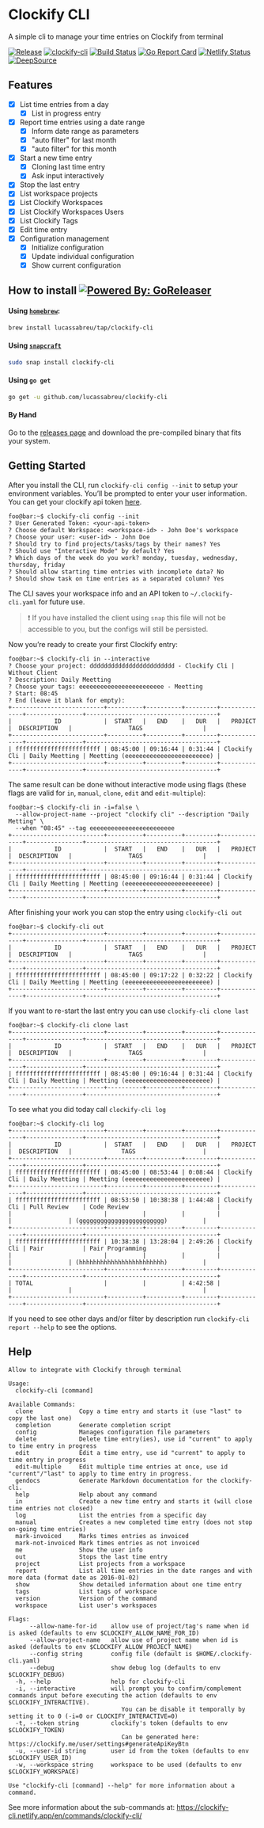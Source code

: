 Clockify CLI
============

A simple cli to manage your time entries on Clockify from terminal

[![Release](https://img.shields.io/github/release/lucassabreu/clockify-cli.svg?classes=badges)](https://github.com/lucassabreu/clockify-cli/releases/latest)
[![clockify-cli](https://snapcraft.io//clockify-cli/badge.svg?classes=badges)](https://snapcraft.io/clockify-cli)
[![Build Status](https://github.com/lucassabreu/clockify-cli/actions/workflows/release.yml/badge.svg?classes=badges)](.github/workflows/release.yml)
[![Go Report Card](https://goreportcard.com/badge/github.com/lucassabreu/clockify-cli?classes=badges)](https://goreportcard.com/report/github.com/lucassabreu/clockify-cli)
[![Netlify Status](https://api.netlify.com/api/v1/badges/8667b9f6-4ca2-4ee4-865e-20b5848e7059/deploy-status?classes=badges)](https://app.netlify.com/sites/clockify-cli/deploys)
[![DeepSource](https://deepsource.io/gh/lucassabreu/clockify-cli.svg/?classes=badges&label=active+issues&show_trend=true&token=hkvNbnaRCE4DhtW6vDYpFWSR)](https://deepsource.io/gh/lucassabreu/clockify-cli/?ref=repository-badge)

Features
--------

* [x] List time entries from a day
  * [x] List in progress entry
* [x] Report time entries using a date range
  * [x] Inform date range as parameters
  * [x] "auto filter" for last month
  * [x] "auto filter" for this month
* [x] Start a new time entry
  * [x] Cloning last time entry
  * [x] Ask input interactively
* [x] Stop the last entry
* [x] List workspace projects
* [x] List Clockify Workspaces
* [x] List Clockify Workspaces Users
* [x] List Clockify Tags
* [x] Edit time entry
* [x] Configuration management
  * [x] Initialize configuration
  * [x] Update individual configuration
  * [x] Show current configuration

How to install [![Powered By: GoReleaser](https://img.shields.io/badge/powered%20by-goreleaser-green.svg?classes=badges)](https://github.com/goreleaser)
--------------

#### Using [`homebrew`](https://brew.sh/):

```sh
brew install lucassabreu/tap/clockify-cli
```

#### Using [`snapcraft`](https://snapcraft.io/clockify-cli)

```sh
sudo snap install clockify-cli
```

#### Using `go get`

```sh
go get -u github.com/lucassabreu/clockify-cli
```

#### By Hand

Go to the [releases page](https://github.com/lucassabreu/clockify-cli/releases) and download the pre-compiled
binary that fits your system.

Getting Started
---------------

After you install the CLI, run `clockify-cli config --init` to setup your environment variables. You’ll be prompted to enter your user information. You can get your clockify api token [here](https://clockify.me/user/settings).

```console
foo@bar:~$ clockify-cli config --init
? User Generated Token: <your-api-token>
? Choose default Workspace: <workspace-id> - John Doe's workspace
? Choose your user: <user-id> - John Doe
? Should try to find projects/tasks/tags by their names? Yes
? Should use "Interactive Mode" by default? Yes
? Which days of the week do you work? monday, tuesday, wednesday, thursday, friday
? Should allow starting time entries with incomplete data? No
? Should show task on time entries as a separated column? Yes
```

The CLI saves your workspace info and an API token to `~/.clockify-cli.yaml` for future use.

> :exclamation: If you have installed the client using `snap` this file will not be accessible to you, but the configs will still be persisted.

Now you’re ready to create your first Clockify entry:

```console
foo@bar:~$ clockify-cli in --interactive
? Choose your project: dddddddddddddddddddddddd - Clockify Cli | Without Client
? Description: Daily Meetting
? Choose your tags: eeeeeeeeeeeeeeeeeeeeeeee - Meetting
? Start: 08:45
? End (leave it blank for empty):
+--------------------------+----------+----------+---------+--------------+----------------+-------------------------------------+
|            ID            |  START   |   END    |   DUR   |   PROJECT    |  DESCRIPTION   |                TAGS                 |
+--------------------------+----------+----------+---------+--------------+----------------+-------------------------------------+
| ffffffffffffffffffffffff | 08:45:00 | 09:16:44 | 0:31:44 | Clockify Cli | Daily Meetting | Meetting (eeeeeeeeeeeeeeeeeeeeeeee) |
+--------------------------+----------+----------+---------+--------------+----------------+-------------------------------------+
```

The same result can be done without interactive mode using flags (these flags are valid for `in`, `manual`, `clone`, `edit` and `edit-multiple`):

```console
foo@bar:~$ clockify-cli in -i=false \
  --allow-project-name --project "clockify cli" --description "Daily Metting" \
  --when "08:45" --tag eeeeeeeeeeeeeeeeeeeeeeee
+--------------------------+----------+----------+---------+--------------+----------------+-------------------------------------+
|            ID            |  START   |   END    |   DUR   |   PROJECT    |  DESCRIPTION   |                TAGS                 |
+--------------------------+----------+----------+---------+--------------+----------------+-------------------------------------+
| ffffffffffffffffffffffff | 08:45:00 | 09:16:44 | 0:31:44 | Clockify Cli | Daily Meetting | Meetting (eeeeeeeeeeeeeeeeeeeeeeee) |
+--------------------------+----------+----------+---------+--------------+----------------+-------------------------------------+
```

After finishing your work you can stop the entry using `clockify-cli out`

```console
foo@bar:~$ clockify-cli out
+--------------------------+----------+----------+---------+--------------+----------------+-------------------------------------+
|            ID            |  START   |   END    |   DUR   |   PROJECT    |  DESCRIPTION   |                TAGS                 |
+--------------------------+----------+----------+---------+--------------+----------------+-------------------------------------+
| ffffffffffffffffffffffff | 08:45:00 | 09:17:22 | 0:32:22 | Clockify Cli | Daily Meetting | Meetting (eeeeeeeeeeeeeeeeeeeeeeee) |
+--------------------------+----------+----------+---------+--------------+----------------+-------------------------------------+
```

If you want to re-start the last entry you can use `clockify-cli clone last`

```console
foo@bar:~$ clockify-cli clone last
+--------------------------+----------+----------+---------+--------------+----------------+-------------------------------------+
|            ID            |  START   |   END    |   DUR   |   PROJECT    |  DESCRIPTION   |                TAGS                 |
+--------------------------+----------+----------+---------+--------------+----------------+-------------------------------------+
| ffffffffffffffffffffffff | 08:45:00 | 09:16:44 | 0:31:44 | Clockify Cli | Daily Meetting | Meetting (eeeeeeeeeeeeeeeeeeeeeeee) |
+--------------------------+----------+----------+---------+--------------+----------------+-------------------------------------+
```

To see what you did today call `clockify-cli log`

```console
foo@bar:~$ clockify-cli log
+--------------------------+----------+----------+---------+--------------+----------------+-------------------------------------+
|            ID            |  START   |   END    |   DUR   |   PROJECT    |  DESCRIPTION   |              TAGS                   |
+--------------------------+----------+----------+---------+--------------+----------------+-------------------------------------+
| ffffffffffffffffffffffff | 08:45:00 | 08:53:44 | 0:08:44 | Clockify Cli | Daily Meetting | Meetting (eeeeeeeeeeeeeeeeeeeeeeee) |
+--------------------------+----------+----------+---------+--------------+----------------+-------------------------------------+
| ffffffffffffffffffffffff | 08:53:50 | 10:38:38 | 1:44:48 | Clockify Cli | Pull Review    | Code Review                         |
|                          |          |          |         |              |                | (gggggggggggggggggggggggg)          |
+--------------------------+----------+----------+---------+--------------+----------------+-------------------------------------+
| ffffffffffffffffffffffff | 10:38:38 | 13:28:04 | 2:49:26 | Clockify Cli | Pair           | Pair Programming                    |
|                          |          |          |         |              |                | (hhhhhhhhhhhhhhhhhhhhhhhh)          |
+--------------------------+----------+----------+---------+--------------+----------------+-------------------------------------+
| TOTAL                    |          |          | 4:42:58 |              |                |                                     |
+--------------------------+----------+----------+---------+--------------+----------------+-------------------------------------+
```

If you need to see other days and/or filter by description run `clockify-cli report --help` to see
the options.

Help
----

```
Allow to integrate with Clockify through terminal

Usage:
  clockify-cli [command]

Available Commands:
  clone             Copy a time entry and starts it (use "last" to copy the last one)
  completion        Generate completion script
  config            Manages configuration file parameters
  delete            Delete time entry(ies), use id "current" to apply to time entry in progress
  edit              Edit a time entry, use id "current" to apply to time entry in progress
  edit-multiple     Edit multiple time entries at once, use id "current"/"last" to apply to time entry in progress.
  gendocs           Generate Markdown documentation for the clockify-cli.
  help              Help about any command
  in                Create a new time entry and starts it (will close time entries not closed)
  log               List the entries from a specific day
  manual            Creates a new completed time entry (does not stop on-going time entries)
  mark-invoiced     Marks times entries as invoiced
  mark-not-invoiced Mark times entries as not invoiced
  me                Show the user info
  out               Stops the last time entry
  project           List projects from a workspace
  report            List all time entries in the date ranges and with more data (format date as 2016-01-02)
  show              Show detailed information about one time entry
  tags              List tags of workspace
  version           Version of the command
  workspace         List user's workspaces

Flags:
      --allow-name-for-id    allow use of project/tag's name when id is asked (defaults to env $CLOCKIFY_ALLOW_NAME_FOR_ID)
      --allow-project-name   allow use of project name when id is asked (defaults to env $CLOCKIFY_ALLOW_PROJECT_NAME)
      --config string        config file (default is $HOME/.clockify-cli.yaml)
      --debug                show debug log (defaults to env $CLOCKIFY_DEBUG)
  -h, --help                 help for clockify-cli
  -i, --interactive          will prompt you to confirm/complement commands input before executing the action (defaults to env $CLOCKIFY_INTERACTIVE).
                             	You can be disable it temporally by setting it to 0 (-i=0 or CLOCKIFY_INTERACTIVE=0)
  -t, --token string         clockify's token (defaults to env $CLOCKIFY_TOKEN)
                             	Can be generated here: https://clockify.me/user/settings#generateApiKeyBtn
  -u, --user-id string       user id from the token (defaults to env $CLOCKIFY_USER_ID)
  -w, --workspace string     workspace to be used (defaults to env $CLOCKIFY_WORKSPACE)

Use "clockify-cli [command] --help" for more information about a command.
```

See more information about the sub-commands at: https://clockify-cli.netlify.app/en/commands/clockify-cli/
